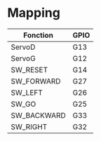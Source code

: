 # Mapping

|Fonction|GPIO|
|-|-|
|ServoD|G13|
|ServoG|G12|
|SW_RESET|G14|
|SW_FORWARD|G27|
|SW_LEFT|G26|
|SW_GO|G25|
|SW_BACKWARD|G33|
|SW_RIGHT|G32|
